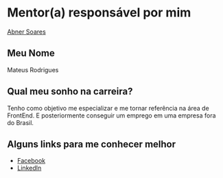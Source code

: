 # Mentor(a) responsável por mim

[Abner Soares](/profiles/mentors/profiles/abner_alves.md)

## Meu Nome

Mateus Rodrigues

## Qual meu sonho na carreira?

Tenho como objetivo me especializar e me tornar referência na área de FrontEnd. E posteriormente conseguir um emprego em uma empresa fora do Brasil.

## Alguns links para me conhecer melhor

- [Facebook](https://www.facebook.com/mateusrdgs01)
- [LinkedIn](https://br.linkedin.com/in/mateusrdgs)
